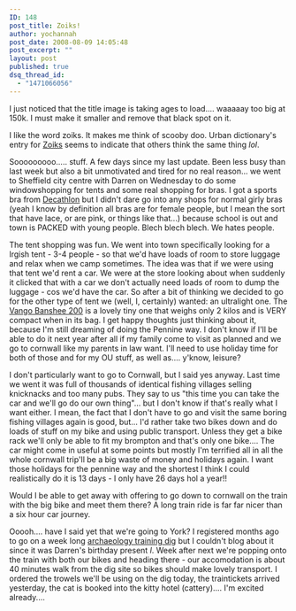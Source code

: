 ```yaml
---
ID: 148
post_title: Zoiks!
author: yochannah
post_date: 2008-08-09 14:05:48
post_excerpt: ""
layout: post
published: true
dsq_thread_id:
  - "1471066056"
---
```

I just noticed that the title image is taking ages to load.... waaaaay too big at 150k. I must make it smaller and remove that black spot on it. 

I like the word zoiks. It makes me think of scooby doo. Urban dictionary's entry for <a href="http://www.urbandictionary.com/define.php?term=Zoiks">Zoiks</a> seems to indicate that others think the same thing *lol*. 

Sooooooooo..... stuff. A few days since my last update. Been less busy than last week but also a bit unmotivated and tired for no real reason... we went to Sheffield city centre with Darren on Wednesday to do some windowshopping for tents and some real shopping for bras. I got a sports bra from <a href="http://www.decathlon.co.uk/EN/">Decathlon</a> but I didn't dare go into any shops for normal girly bras (yeah I know by definition all bras are for female people, but I mean the sort that have lace, or are pink, or things like that...) because school is out and town is PACKED with young people. Blech blech blech. We hates people. 

The tent shopping was fun. We went into town specifically looking for a lrgish tent - 3-4 people - so that we'd have loads of room to store luggage and relax when we camp sometimes. The idea was that if we were using that tent we'd rent a car. We were at the store looking about when suddenly it clicked that with a car we don't actually need loads of room to dump the luggage - cos we'd have the car. So after a bit of thinking we decided to go for the other type of tent we (well, I, certainly) wanted: an ultralight one. The <a href="http://www.gooutdoors.co.uk/5023518596389">Vango Banshee 200</a> is a lovely tiny one that weighs only 2 kilos and is VERY compact when in its bag. I get happy thoughts just thinking about it, because I'm still dreaming of doing the Pennine way. I don't know if I'll be able to do it next year after all if my family come to visit as planned and we go to cornwall like my parents in law want. I'll need to use holiday time for both of those and for my OU stuff, as well as.... y'know, leisure?

I don't particularly want to go to Cornwall, but I said yes anyway. Last time we went it was full of thousands of identical fishing villages selling knicknacks and too many pubs. They say to us "this time you can take the car and we'll go do our own thing"... but I don't know if that's really what I want either. I mean, the fact that I don't have to go and visit the same boring fishing villages again is good, but... I'd rather take two bikes down and do loads of stuff on my bike and using public transport. Unless they get a bike rack we'll only be able to fit my brompton and that's only one bike.... The car might come in useful at some points but mostly I'm terrified all in all the whole cornwall trip'll be a big waste of money and holidays again. I want those holidays for the pennine way and the shortest I think I could realistically do it is 13 days - I only have 26 days hol a year!! 

Would I be able to get away with offering to go down to cornwall on the train with the big bike and meet them there? A long train ride is far far nicer than a six hour car journey. 

Ooooh.... have I said yet that we're going to York? I registered months ago to go on a week long <a href="http://www.jorvik-viking-centre.co.uk/hungate/abouthungate/about1.htm">archaeology training dig</a> but I couldn't blog about it since it was Darren's birthday present *l*. Week after next we're popping onto the train with both our bikes and heading there - our accomodation is about 40 minutes walk from the dig site so bikes should make lovely transport.  I ordered the trowels we'll be using on the dig today, the traintickets arrived yesterday, the cat is booked into the kitty hotel (cattery).... I'm excited already....